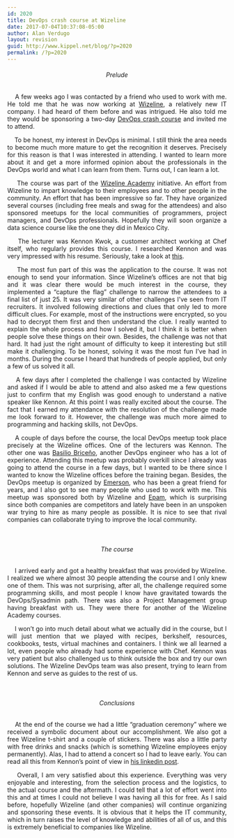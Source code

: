 ```yaml
---
id: 2020
title: DevOps crash course at Wizeline
date: 2017-07-04T10:37:08-05:00
author: Alan Verdugo
layout: revision
guid: http://www.kippel.net/blog/?p=2020
permalink: /?p=2020
---
```

<h6 style="text-align: center;">
  Prelude
</h6>

<p style="text-align: justify;">
      A few weeks ago I was contacted by a friend who used to work with me. He told me that he was now working at <a href="https://www.wizeline.com/" target="_blank" rel="noopener">Wizeline</a>, a relatively new IT company. I had heard of them before and was intrigued. He also told me they would be sponsoring a two-day <a href="https://academy.wizeline.com/sd/devops-crash-course/" target="_blank" rel="noopener">DevOps crash course</a> and invited me to attend.
</p>

<p style="text-align: justify;">
      To be honest, my interest in DevOps is minimal. I still think the area needs to become much more mature to get the recognition it deserves. Precisely for this reason is that I was interested in attending. I wanted to learn more about it and get a more informed opinion about the professionals in the DevOps world and what I can learn from them. Turns out, I can learn a lot.
</p>

<p style="text-align: justify;">
      The course was part of the <a href="https://academy.wizeline.com/" target="_blank" rel="noopener">Wizeline Academy</a> initiative. An effort from Wizeline to impart knowledge to their employees and to other people in the community. An effort that has been impressive so far. They have organized several courses (including free meals and swag for the attendees) and also sponsored meetups for the local communities of programmers, project managers, and DevOps professionals. Hopefully they will soon organize a data science course like the one they did in Mexico City.
</p>

<p style="text-align: justify;">
      The lecturer was Kennon Kwok, a customer architect working at Chef itself, who regularly provides this course. I researched Kennon and was very impressed with his resume. Seriously, take a look at <a href="http://blog.kennonkwok.com/resume/" target="_blank" rel="noopener">this</a>.
</p>

<p style="text-align: justify;">
      The most fun part of this was the application to the course. It was not enough to send your information. Since Wizeline&#8217;s offices are not that big and it was clear there would be much interest in the course, they implemented a &#8220;capture the flag&#8221; challenge to narrow the attendees to a final list of just 25. It was very similar of other challenges I&#8217;ve seen from IT recruiters. It involved following directions and clues that only led to more difficult clues. For example, most of the instructions were encrypted, so you had to decrypt them first and then understand the clue. I really wanted to explain the whole process and how I solved it, but I think it is better when people solve these things on their own. Besides, the challenge was not that hard. It had just the right amount of difficulty to keep it interesting but still make it challenging. To be honest, solving it was the most fun I&#8217;ve had in months. During the course I heard that hundreds of people applied, but only a few of us solved it all.
</p>

<p style="text-align: justify;">
      A few days after I completed the challenge I was contacted by Wizeline and asked if I would be able to attend and also asked me a few questions just to confirm that my English was good enough to understand a native speaker like Kennon. At this point I was really excited about the course. The fact that I earned my attendance with the resolution of the challenge made me look forward to it. However, the challenge was much more aimed to programming and hacking skills, not DevOps.
</p>

<p style="text-align: justify;">
      A couple of days before the course, the local DevOps meetup took place precisely at the Wizeline offices. One of the lecturers was Kennon. The other one was <a href="http://briceno.mx/" target="_blank" rel="noopener">Basilio Briceño</a>, another DevOps engineer who has a lot of experience. Attending this meetup was probably overkill since I already was going to attend the course in a few days, but I wanted to be there since I wanted to know the Wizeline offices before the training began. Besides, the DevOps meetup is organized by <a href="https://toxickore.blogspot.mx/" target="_blank" rel="noopener">Emerson</a>, who has been a great friend for years, and I also got to see many people who used to work with me. This meetup was sponsored both by Wizeline and <a href="https://www.epam.com/" target="_blank" rel="noopener">Epam</a>, which is surprising since both companies are competitors and lately have been in an unspoken war trying to hire as many people as possible. It is nice to see that rival companies can collaborate trying to improve the local community.
</p>

&nbsp;

<h6 style="text-align: center;">
  The course
</h6>

<p style="text-align: justify;">
      I arrived early and got a healthy breakfast that was provided by Wizeline. I realized we where almost 30 people attending the course and I only knew one of them. This was not surprising, after all, the challenge required some programming skills, and most people I know have gravitated towards the DevOps/Sysadmin path. There was also a Project Management group having breakfast with us. They were there for another of the Wizeline Academy courses.
</p>

<p style="text-align: justify;">
      I won&#8217;t go into much detail about what we actually did in the course, but I will just mention that we played with recipes, berkshelf, resources, cookbooks, tests, virtual machines and containers. I think we all learned a lot, even people who already had some experience with Chef. Kennon was very patient but also challenged us to think outside the box and try our own solutions. The Wizeline DevOps team was also present, trying to learn from Kennon and serve as guides to the rest of us.
</p>

&nbsp;

<h6 style="text-align: center;">
  Conclusions
</h6>

<p style="text-align: justify;">
      At the end of the course we had a little &#8220;graduation ceremony&#8221; where we received a symbolic document about our accomplishment. We also got a free Wizeline t-shirt and a couple of stickers. There was also a little party with free drinks and snacks (which is something Wizeline employees enjoy permanently). Alas, I had to attend a concert so I had to leave early. You can read all this from Kennon&#8217;s point of view in <a href="https://www.linkedin.com/pulse/guadalajara-trip-report-kennon-kwok?articleId=6284820031658356736#comments-6284820031658356736&trk=prof-post" target="_blank" rel="noopener">his linkedin post</a>.
</p>

<p style="text-align: justify;">
      Overall, I am very satisfied about this experience. Everything was very enjoyable and interesting, from the selection process and the logistics, to the actual course and the aftermath. I could tell that a lot of effort went into this and at times I could not believe I was having all this for free. As I said before, hopefully Wizeline (and other companies) will continue organizing and sponsoring these events. It is obvious that it helps the IT community, which in turn raises the level of knowledge and abilities of all of us, and this is extremely beneficial to companies like Wizeline.
</p>